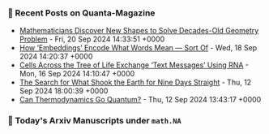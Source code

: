 ### 📝 Recent Posts on Quanta-Magazine
<!-- quanta starts -->
* <a href="https://www.quantamagazine.org/mathematicians-discover-new-shapes-to-solve-decades-old-geometry-problem-20240920/">Mathematicians Discover New Shapes to Solve Decades-Old Geometry Problem</a> - Fri, 20 Sep 2024 14:33:51 +0000
* <a href="https://www.quantamagazine.org/how-embeddings-encode-what-words-mean-sort-of-20240918/">How ‘Embeddings’ Encode What Words Mean — Sort Of</a> - Wed, 18 Sep 2024 14:20:37 +0000
* <a href="https://www.quantamagazine.org/cells-across-the-tree-of-life-exchange-text-messages-using-rna-20240916/">Cells Across the Tree of Life Exchange ‘Text Messages’ Using RNA</a> - Mon, 16 Sep 2024 14:10:47 +0000
* <a href="https://www.quantamagazine.org/how-did-a-landslide-shake-the-earth-for-nine-days-20240912/">The Search for What Shook the Earth for Nine Days Straight</a> - Thu, 12 Sep 2024 18:00:39 +0000
* <a href="https://www.quantamagazine.org/can-thermodynamics-go-quantum-20240912/">Can Thermodynamics Go Quantum?</a> - Thu, 12 Sep 2024 13:43:17 +0000
<!-- quanta ends -->

### 📝 Today's Arxiv Manuscripts under ``math.NA``
<!-- arxiv-math-na starts -->

<!-- arxiv-math-na ends -->
